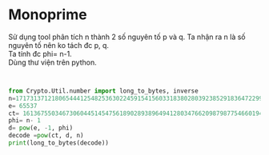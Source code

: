 # Monoprime
Sử dụng tool phân tích n thành 2 số nguyên tố p và q. Ta nhận ra n là số nguyên tố nên ko tách đc p, q.  
Ta tính đc phi= n-1.  
Dùng thư viện trên python.
```Python


from Crypto.Util.number import long_to_bytes, inverse
n=171731371218065444125482536302245915415603318380280392385291836472299752747934607246477508507827284075763910264995326010251268493630501989810855418416643352631102434317900028697993224868629935657273062472544675693365930943308086634291936846505861203914449338007760990051788980485462592823446469606824421932591                                                                  
e= 65537
ct= 161367550346730604451454756189028938964941280347662098798775466019463375610700074840105776873791605070092554650190486030367121011578171525759600774739890458414593857709994072516290998135846956596662071379067305011746842247628316996977338024343628757374524136260758515864509435302781735938531030576289086798942  
phi= n- 1
d= pow(e, -1, phi)
decode =pow(ct, d, n)
print(long_to_bytes(decode))

```
